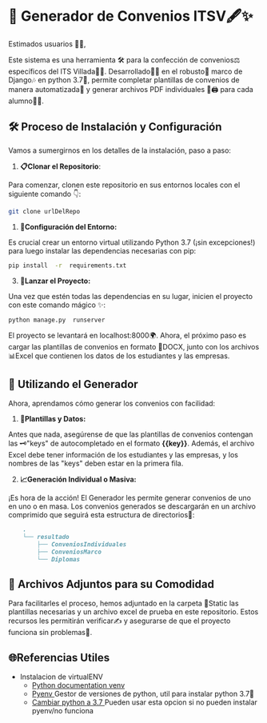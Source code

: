 
# 📜 Generador de Convenios ITSV🖋️✨

  

Estimados usuarios 👥👥,

Este sistema es una herramienta 🛠️ para la confección de convenios⚖ específicos del ITS Villada👨‍🏫. Desarrollado👨‍💻 en el robusto🦾 marco de Django🎶 en python 3.7🐍, permite completar plantillas de convenios de manera automatizada🤖 y generar archivos PDF individuales 📜🖨️ para cada alumno👨‍🎓.

## 🛠️ Proceso de Instalación y Configuración

Vamos a sumergirnos en los detalles de la instalación, paso a paso:

  

1.  **📋Clonar el Repositorio**:

  

Para comenzar, clonen este repositorio en sus entornos locales con el siguiente comando 👇:

```bash
git clone urlDelRepo
```

1.  **💼Configuración del Entorno:**

Es crucial crear un entorno virtual utilizando Python 3.7 (¡sin excepciones!) para luego instalar las dependencias necesarias con pip:

```bash
pip install  -r  requirements.txt
```

3.  **🚀Lanzar el Proyecto:**

Una vez que estén todas las dependencias en su lugar, inicien el proyecto con este comando mágico ✨:

```bash
python manage.py  runserver
```

  

El proyecto se levantará en localhost:8000🌍. Ahora, el próximo paso es cargar las plantillas de convenios en formato 📎DOCX, junto con los archivos 📊Excel que contienen los datos de los estudiantes y las empresas.

## 📂 Utilizando el Generador

 
Ahora, aprendamos cómo generar los convenios con facilidad:

1.  **📑Plantillas y Datos:**

Antes que nada, asegúrense de que las plantillas de convenios contengan las 🗝"keys" de autocompletado en el formato **{{key}}**. Además, el archivo Excel debe tener información de los estudiantes y las empresas, y los nombres de las "keys" deben estar en la primera fila.

  

2.  **📈Generación Individual o Masiva:**

¡Es hora de la acción! El Generador les permite generar convenios de uno en uno o en masa. Los convenios generados se descargarán en un archivo comprimido que seguirá esta estructura de directorios🌳:


```markdown
	.
	└── resultado
		├── ConveniosIndividuales
		├── ConveniosMarco
		└── Diplomas
```
  

## 📎 Archivos Adjuntos para su Comodidad

  
Para facilitarles el proceso, hemos adjuntado en la carpeta 🧱Static las plantillas necesarias y un archivo excel de prueba en este repositorio. Estos recursos les permitirán verificar✍ y asegurarse de que el proyecto funciona sin problemas🥳.

  

## 🌐Referencias Utiles

- Instalacion de virtualENV
	- [Python documentation venv](https://docs.python.org/3/library/venv.html)
	- [Pyenv ](https://github.com/pyenv/pyenv)
		Gestor de versiones de python, util para instalar python 3.7🐍
	- [Cambiar python a 3.7 ](https://tellor.io/blog/how-to-install-python-3-9-and-venv-on-ubuntu/)
		Pueden usar esta opcion si no pueden instalar pyenv/no funciona
	

